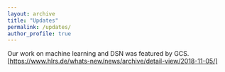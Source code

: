 ```yaml
---
layout: archive
title: "Updates"
permalink: /updates/
author_profile: true
---
```

Our work on machine learning and DSN was featured by GCS.[https://www.hlrs.de/whats-new/news/archive/detail-view/2018-11-05/]

